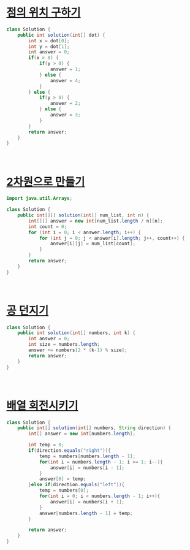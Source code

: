 # [점의 위치 구하기](https://school.programmers.co.kr/learn/courses/30/lessons/120841)

```java
class Solution {
    public int solution(int[] dot) {
        int x = dot[0];
        int y = dot[1];
        int answer = 0;
        if(x > 0) {
            if(y > 0) {
                answer = 1;
            } else {
                answer = 4;
            }
        } else {
            if(y > 0) {
                answer = 2;
            } else {
                answer = 3;
            }
        }
        return answer;
    }
}
```

<br>

# [2차원으로 만들기](https://school.programmers.co.kr/learn/courses/30/lessons/120842)

```java
import java.util.Arrays;

class Solution {
    public int[][] solution(int[] num_list, int n) {
        int[][] answer = new int[num_list.length / n][n];
        int count = 0;
        for (int i = 0; i < answer.length; i++) {
            for (int j = 0; j < answer[i].length; j++, count++) {
                answer[i][j] = num_list[count];
            }
        }
        return answer;
    }
}
```

<br>

# [공 던지기](https://school.programmers.co.kr/learn/courses/30/lessons/120843)

```java
class Solution {
    public int solution(int[] numbers, int k) {
        int answer = 0;
        int size = numbers.length;
        answer += numbers[2 * (k-1) % size];
        return answer;
    }
}
```
<br>

# [배열 회전시키기](https://school.programmers.co.kr/learn/courses/30/lessons/120844)


```java
class Solution {
    public int[] solution(int[] numbers, String direction) {
        int[] answer = new int[numbers.length];

        int temp = 0;
        if(direction.equals("right")){
            temp = numbers[numbers.length - 1];
            for(int i = numbers.length - 1; i >= 1; i--){
                answer[i] = numbers[i - 1];
            }
            answer[0] = temp;
        }else if(direction.equals("left")){
            temp = numbers[0];
            for(int i = 0; i < numbers.length - 1; i++){
                answer[i] = numbers[i + 1];
            }
            answer[numbers.length - 1] = temp;
        }

        return answer;
    }
}
```




